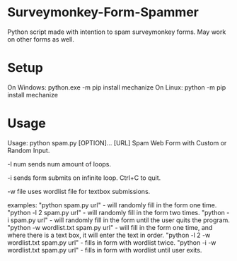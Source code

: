 # Surveymonkey-Form-Spammer
Python script made with intention to spam surveymonkey forms. May work on other forms as well.
# Setup
On Windows: python.exe -m pip install mechanize
On Linux: python -m pip install mechanize

# Usage
Usage: python spam.py [OPTION]... [URL]
Spam Web Form with Custom or Random Input.

   -l num       sends num amount of loops.
   
   -i           sends form submits on infinite loop. Ctrl+C to quit.
   
   -w file      uses wordlist file for textbox submissions.

examples:
   "python spam.py url" - will randomly fill in the form one time.
   "python -l 2 spam.py url" - will randomly fill in the form two times.
   "python -i spam.py url" - will randomly fill in the form until the user quits the program.
   "python -w wordlist.txt spam.py url" - will fill in the form one time, and where there is a text box, it will enter the text in order.
   "python -l 2 -w wordlist.txt spam.py url" - fills in form with wordlist twice.
   "python -i -w wordlist.txt spam.py url" - fills in form with wordlist until user exits.
   
